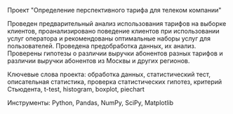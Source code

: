 Проект "Определение перспективного тарифа для телеком компании"

Проведен предварительный анализ использования тарифов на выборке клиентов, проанализировано поведение клиентов при использовании услуг оператора и рекомендованы оптимальные наборы услуг для пользователей. Проведена предобработка данных, их анализ. Проверены гипотезы о различии выручки абонентов разных тарифов и
различии выручки абонентов из Москвы и других регионов.

Ключевые слова проекта: обработка данных, статистический тест, описательная статистика, проверка статистических гипотез, критерий Стьюдента, t-test, histogram, boxplot, piechart

Инструменты: Python, Pandas, NumPy, SciPy, Matplotlib